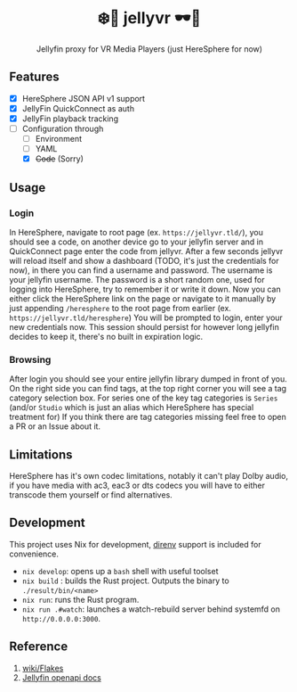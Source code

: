 <div align=center>

# ❄️🎥 jellyvr 🕶️🦀

Jellyfin proxy for VR Media Players 
(just HereSphere for now)

</div>

## Features
- [x] HereSphere JSON API v1 support
- [x] JellyFin QuickConnect as auth
- [x] JellyFin playback tracking
- [ ] Configuration through
  - [ ] Environment
  - [ ] YAML
  - [x] ~~Code~~ (Sorry)

## Usage

### Login
In HereSphere, navigate to root page (ex. `https://jellyvr.tld/`), you should see a code, on another device go to your jellyfin server and in QuickConnect page enter the code from jellyvr.
After a few seconds jellyvr will reload itself and show a dashboard (TODO, it's just the credentials for now), in there you can find a username and password.
The username is your jellyfin username.
The password is a short random one, used for logging into HereSphere, try to remember it or write it down.
Now you can either click the HereSphere link on the page or navigate to it manually by just appending `/heresphere` to the root page from earlier (ex. `https://jellyvr.tld/heresphere`)
You will be prompted to login, enter your new credentials now.
This session should persist for however long jellyfin decides to keep it, there's no built in expiration logic.

### Browsing
After login you should see your entire jellyfin library dumped in front of you.
On the right side you can find tags, at the top right corner you will see a tag category selection box.
For series one of the key tag categories is `Series` (and/or `Studio` which is just an alias which HereSphere has special treatment for)
If you think there are tag categories missing feel free to open a PR or an Issue about it.

## Limitations
HereSphere has it's own codec limitations, notably it can't play Dolby audio, if you have media with ac3, eac3 or dts codecs you will have to either transcode them yourself or find alternatives.

## Development
This project uses Nix for development, [direnv](https://direnv.net/) support is included for convenience.

- `nix develop`: opens up a `bash` shell with useful toolset
- `nix build` : builds the Rust project. Outputs the binary to `./result/bin/<name>`
- `nix run`: runs the Rust program.
- `nix run .#watch`: launches a watch-rebuild server behind systemfd on `http://0.0.0.0:3000`.

## Reference

1. [wiki/Flakes](https://nixos.wiki/wiki/Flakes)
2. [Jellyfin openapi docs](./jellyfin-openapi-stable.json)
